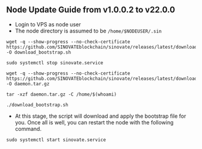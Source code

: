 ## Node Update Guide from v1.0.0.2 to v22.0.0


- Login to VPS as node user
- The node directory is assumed to be `/home/$NODEUSER/.sin`

```
wget -q --show-progress --no-check-certificate https://github.com/SINOVATEblockchain/sinovate/releases/latest/download/download_bootstrap.sh -O download_bootstrap.sh
```
```
sudo systemctl stop sinovate.service
```
```
wget -q --show-progress --no-check-certificate https://github.com/SINOVATEblockchain/sinovate/releases/latest/download/daemon.tar.gz -O daemon.tar.gz
```
```
tar -xzf daemon.tar.gz -C /home/$(whoami)
```
```
./download_bootstrap.sh
```
- At this stage, the script will download and apply the bootstrap file for you. Once all is well, you can restart the node with the following command.

```
sudo systemctl start sinovate.service
```

